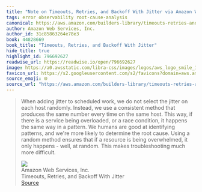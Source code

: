 ```yaml
---
title: "Note on Timeouts, Retries, and Backoff With Jitter via Amazon Web Services, Inc."
tags: error observability root-cause-analysis
canonical: https://aws.amazon.com/builders-library/timeouts-retries-and-backoff-with-jitter/
author: Amazon Web Services, Inc.
author_id: 31c85863264e78e3
book: 44828669
book_title: "Timeouts, Retries, and Backoff With Jitter"
hide_title: true
highlight_id: 796692627
readwise_url: https://readwise.io/open/796692627
image: https://a0.awsstatic.com/libra-css/images/logos/aws_logo_smile_1200x630.png
favicon_url: https://s2.googleusercontent.com/s2/favicons?domain=aws.amazon.com
source_emoji: 🌐
source_url: "https://aws.amazon.com/builders-library/timeouts-retries-and-backoff-with-jitter/#:~:text=When%20adding%20jitter,much%20more%20difficult."
---
```


> When adding jitter to scheduled work, we do not select the jitter on each host randomly. Instead, we use a consistent method that produces the same number every time on the same host. This way, if there is a service being overloaded, or a race condition, it happens the same way in a pattern. We humans are good at identifying patterns, and we're more likely to determine the root cause. Using a random method ensures that if a resource is being overwhelmed, it only happens - well, at random. This makes troubleshooting much more difficult.
> <div class="quoteback-footer"><div class="quoteback-avatar"><img class="mini-favicon" src="https://s2.googleusercontent.com/s2/favicons?domain=aws.amazon.com"></div><div class="quoteback-metadata"><div class="metadata-inner"><span style="display:none">FROM:</span><div aria-label="Amazon Web Services, Inc." class="quoteback-author"> Amazon Web Services, Inc.</div><div aria-label="Timeouts, Retries, and Backoff With Jitter" class="quoteback-title"> Timeouts, Retries, and Backoff With Jitter</div></div></div><div class="quoteback-backlink"><a target="_blank" aria-label="go to the full text of this quotation" rel="noopener" href="https://aws.amazon.com/builders-library/timeouts-retries-and-backoff-with-jitter/#:~:text=When%20adding%20jitter,much%20more%20difficult." class="quoteback-arrow"> Source</a></div></div>